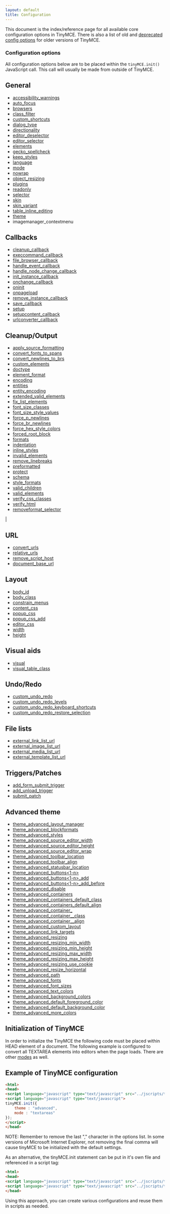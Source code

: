 ```yaml
---
layout: default
title: Configuration
---
```


This document is the index/reference page for all available core configuration options in TinyMCE. There is also a list of old and [deprecated config options](https://www.tiny.cloud/docs-3x/TinyMCE3x@Deprecated_Configuration_Options/) for older versions of TinyMCE.

### Configuration options

All configuration options below are to be placed within the `tinyMCE.init()` JavaScript call. This call will usually be made from outside of TinyMCE.

## General

*   [accessibility_warnings](https://www.tiny.cloud/docs-3x/reference/configuration/Configuration3x@accessibility_warnings/)
*   [auto_focus](https://www.tiny.cloud/docs-3x/reference/configuration/Configuration3x@auto_focus/)
*   [browsers](https://www.tiny.cloud/docs-3x/reference/configuration/Configuration3x@browsers/)
*   [class_filter](https://www.tiny.cloud/docs-3x/reference/configuration/Configuration3x@class_filter/)
*   [custom_shortcuts](https://www.tiny.cloud/docs-3x/reference/configuration/Configuration3x@custom_shortcuts/)
*   [dialog_type](https://www.tiny.cloud/docs-3x/reference/configuration/Configuration3x@dialog_type/)
*   [directionality](https://www.tiny.cloud/docs-3x/reference/configuration/Configuration3x@directionality/)
*   [editor_deselector](https://www.tiny.cloud/docs-3x/reference/configuration/Configuration3x@editor_deselector/)
*   [editor_selector](https://www.tiny.cloud/docs-3x/reference/configuration/Configuration3x@editor_selector/)
*   [elements](https://www.tiny.cloud/docs-3x/reference/configuration/Configuration3x@elements/)
*   [gecko_spellcheck](https://www.tiny.cloud/docs/configure/spelling/#gecko_spellcheck/)
*   [keep_styles](https://www.tiny.cloud/docs-3x/reference/configuration/Configuration3x@keep_styles/)
*   [language](https://www.tiny.cloud/docs-3x/reference/configuration/Configuration3x@language/)
*   [mode](https://www.tiny.cloud/docs-3x/reference/configuration/Configuration3x@mode/)
*   [nowrap](https://www.tiny.cloud/docs-3x/reference/configuration/Configuration3x@nowrap/)
*   [object_resizing](https://www.tiny.cloud/docs-3x/reference/configuration/Configuration3x@object_resizing/)
*   [plugins](https://www.tiny.cloud/docs-3x/reference/configuration/Configuration3x@plugins/)
*   [readonly](https://www.tiny.cloud/docs-3x/reference/configuration/Configuration3x@readonly/)
*   [selector](https://www.tiny.cloud/docs-3x/reference/configuration/Configuration3x@selector/)
*   [skin](.https://www.tiny.cloud/docs-3x/reference/configuration/Configuration3x@skin/)
*   [skin_variant](https://www.tiny.cloud/docs-3x/reference/configuration/Configuration3x@skin_variant/)
*   [table_inline_editing](https://www.tiny.cloud/docs-3x/reference/configuration/Configuration3x@table_inline_editing/)
*   [theme](https://www.tiny.cloud/docs-3x/reference/configuration/Configuration3x@theme/)
*   imagemanager_contextmenu

## Callbacks

*   [cleanup_callback](https://www.tiny.cloud/docs-3x/reference/configuration/Configuration3x@cleanup_callback/)
*   [execcommand_callback](https://www.tiny.cloud/docs-3x/reference/configuration/Configuration3x@execcommand_callback/)
*   [file_browser_callback](https://www.tiny.cloud/docs-3x/reference/configuration/Configuration3x@file_browser_callback/)
*   [handle_event_callback](https://www.tiny.cloud/docs-3x/reference/configuration/Configuration3x@handle_event_callback/)
*   [handle_node_change_callback](https://www.tiny.cloud/docs-3x/reference/configuration/Configuration3x@handle_node_change_callback/)
*   [init_instance_callback](https://www.tiny.cloud/docs-3x/reference/configuration/Configuration3x@init_instance_callback/)
*   [onchange_callback](https://www.tiny.cloud/docs-3x/reference/configuration/Configuration3x@onchange_callback/)
*   [oninit](https://www.tiny.cloud/docs-3x/reference/configuration/Configuration3x@oninit/)
*   [onpageload](https://www.tiny.cloud/docs-3x/reference/configuration/Configuration3x@onpageload/)
*   [remove_instance_callback](https://www.tiny.cloud/docs-3x/reference/configuration/Configuration3x@remove_instance_callback/)
*   [save_callback](https://www.tiny.cloud/docs-3x/reference/configuration/Configuration3x@save_callback/)
*   [setup](https://www.tiny.cloud/docs-3x/reference/configuration/Configuration3x@setup/)
*   [setupcontent_callback](https://www.tiny.cloud/docs-3x/reference/configuration/Configuration3x@setupcontent_callback/)
*   [urlconverter_callback](https://www.tiny.cloud/docs-3x/reference/configuration/Configuration3x@urlconverter_callback/)

## Cleanup/Output

*   [apply_source_formatting](https://www.tiny.cloud/docs-3x/reference/configuration/Configuration3x@apply_source_formatting/)
*   [convert_fonts_to_spans](https://www.tiny.cloud/docs-3x/reference/configuration/Configuration3x@convert_fonts_to_spans/)
*   [convert_newlines_to_brs](https://www.tiny.cloud/docs-3x/reference/configuration/Configuration3x@convert_newlines_to_brs/)
*   [custom_elements](https://www.tiny.cloud/docs-3x/reference/configuration/Configuration3x@custom_elements/)
*   [doctype](https://www.tiny.cloud/docs-3x/reference/configuration/Configuration3x@doctype/)
*   [element_format](https://www.tiny.cloud/docs-3x/reference/configuration/Configuration3x@element_format/)
*   [encoding](https://www.tiny.cloud/docs-3x/reference/configuration/Configuration3x@encoding/)
*   [entities](https://www.tiny.cloud/docs-3x/reference/configuration/Configuration3x@entities/)
*   [entity_encoding](https://www.tiny.cloud/docs-3x/reference/configuration/Configuration3x@entity_encoding/)
*   [extended_valid_elements](https://www.tiny.cloud/docs-3x/reference/configuration/Configuration3x@extended_valid_elements/)
*   [fix_list_elements](https://www.tiny.cloud/docs-3x/reference/configuration/Configuration3x@fix_list_elements/)
*   [font_size_classes](https://www.tiny.cloud/docs-3x/reference/configuration/Configuration3x@font_size_classes/)
*   [font_size_style_values](https://www.tiny.cloud/docs-3x/reference/configuration/Configuration3x@font_size_style_values/)
*   [force_p_newlines](https://www.tiny.cloud/docs-3x/reference/configuration/Configuration3x@force_p_newlines/)
*   [force_br_newlines](https://www.tiny.cloud/docs-3x/reference/configuration/Configuration3x@force_br_newlines/)
*   [force_hex_style_colors](https://www.tiny.cloud/docs-3x/reference/configuration/Configuration3x@force_hex_style_colors/)
*   [forced_root_block](https://www.tiny.cloud/docs-3x/reference/configuration/Configuration3x@forced_root_block/)
*   [formats](https://www.tiny.cloud/docs-3x/reference/configuration/Configuration3x@formats/)
*   [indentation](https://www.tiny.cloud/docs-3x/reference/configuration/Configuration3x@indentation/)
*   [inline_styles](https://www.tiny.cloud/docs-3x/reference/configuration/Configuration3x@inline_styles/)
*   [invalid_elements](https://www.tiny.cloud/docs-3x/reference/configuration/Configuration3x@invalid_elements/)
*   [remove_linebreaks](https://www.tiny.cloud/docs-3x/reference/configuration/Configuration3x@remove_linebreaks/)
*   [preformatted](https://www.tiny.cloud/docs-3x/reference/configuration/Configuration3x@preformatted/)
*   [protect](https://www.tiny.cloud/docs-3x/reference/configuration/Configuration3x@protect/)
*   [schema](https://www.tiny.cloud/docs-3x/reference/configuration/Configuration3x@schema/)
*   [style_formats](https://www.tiny.cloud/docs-3x/reference/configuration/Configuration3x@style_formats/)
*   [valid_children](https://www.tiny.cloud/docs-3x/reference/configuration/Configuration3x@valid_children/)
*   [valid_elements](https://www.tiny.cloud/docs-3x/reference/configuration/Configuration3x@valid_elements/)
*   [verify_css_classes](https://www.tiny.cloud/docs-3x/reference/configuration/Configuration3x@verify_css_classes/)
*   [verify_html](https://www.tiny.cloud/docs-3x/reference/configuration/Configuration3x@verify_html/)
*   [removeformat_selector](https://www.tiny.cloud/docs-3x/reference/configuration/Configuration3x@removeformat_selector/)

 |

## URL

*   [convert_urls](https://www.tiny.cloud/docs-3x/reference/configuration/Configuration3x@convert_urls/)
*   [relative_urls](https://www.tiny.cloud/docs-3x/reference/configuration/Configuration3x@relative_urls/)
*   [remove_script_host](https://www.tiny.cloud/docs-3x/reference/configuration/Configuration3x@remove_script_host/)
*   [document_base_url](https://www.tiny.cloud/docs-3x/reference/configuration/Configuration3x@document_base_url/)

## Layout

*   [body_id](https://www.tiny.cloud/docs-3x/reference/configuration/Configuration3x@body_id/)
*   [body_class](https://www.tiny.cloud/docs-3x/reference/configuration/Configuration3x@body_class/)
*   [constrain_menus](https://www.tiny.cloud/docs-3x/reference/configuration/Configuration3x@constrain_menus/)
*   [content_css](https://www.tiny.cloud/docs-3x/reference/configuration/Configuration3x@content_css/)
*   [popup_css](https://www.tiny.cloud/docs-3x/reference/configuration/Configuration3x@popup_css/)
*   [popup_css_add](https://www.tiny.cloud/docs-3x/reference/configuration/Configuration3x@popup_css_add/)
*   [editor_css](https://www.tiny.cloud/docs-3x/reference/configuration/Configuration3x@editor_css/)
*   [width](https://www.tiny.cloud/docs-3x/reference/configuration/Configuration3x@width/)
*   [height](https://www.tiny.cloud/docs-3x/reference/configuration/Configuration3x@height/)

## Visual aids

*   [visual](https://www.tiny.cloud/docs-3x/reference/configuration/Configuration3x@visual/)
*   [visual_table_class](https://www.tiny.cloud/docs-3x/reference/configuration/Configuration3x@visual_table_class/)

## Undo/Redo

*   [custom_undo_redo](https://www.tiny.cloud/docs-3x/reference/configuration/Configuration3x@custom_undo_redo/)
*   [custom_undo_redo_levels](https://www.tiny.cloud/docs-3x/reference/configuration/Configuration3x@custom_undo_redo_levels/)
*   [custom_undo_redo_keyboard_shortcuts](https://www.tiny.cloud/docs-3x/reference/configuration/Configuration3x@custom_undo_redo_keyboard_shortcuts/)
*   [custom_undo_redo_restore_selection](https://www.tiny.cloud/docs-3x/reference/configuration/Configuration3x@custom_undo_redo_restore_selection/)

## File lists

*   [external_link_list_url](https://www.tiny.cloud/docs-3x/reference/configuration/Configuration3x@external_link_list_url/)
*   [external_image_list_url](https://www.tiny.cloud/docs-3x/reference/configuration/Configuration3x@external_image_list_url/)
*   [external_media_list_url](https://www.tiny.cloud/docs-3x/reference/configuration/Configuration3x@external_media_list_url/)
*   [external_template_list_url](https://www.tiny.cloud/docs-3x/reference/configuration/Configuration3x@external_template_list_url/)

## Triggers/Patches

*   [add_form_submit_trigger](https://www.tiny.cloud/docs-3x/reference/configuration/Configuration3x@add_form_submit_trigger/)
*   [add_unload_trigger](https://www.tiny.cloud/docs-3x/reference/configuration/Configuration3x@add_unload_trigger/)
*   [submit_patch](https://www.tiny.cloud/docs-3x/reference/configuration/Configuration3x@submit_patch/)

## Advanced theme

*   [theme_advanced_layout_manager](https://www.tiny.cloud/docs-3x/reference/configuration/Configuration3x@theme_advanced_layout_manager/)
*   [theme_advanced_blockformats](https://www.tiny.cloud/docs-3x/reference/configuration/Configuration3x@theme_advanced_blockformats/)
*   [theme_advanced_styles](https://www.tiny.cloud/docs-3x/reference/configuration/Configuration3x@theme_advanced_styles/)
*   [theme_advanced_source_editor_width](https://www.tiny.cloud/docs-3x/reference/configuration/Configuration3x@theme_advanced_source_editor_width/)
*   [theme_advanced_source_editor_height](https://www.tiny.cloud/docs-3x/reference/configuration/Configuration3x@theme_advanced_source_editor_height/)
*   [theme_advanced_source_editor_wrap](https://www.tiny.cloud/docs-3x/reference/configuration/Configuration3x@theme_advanced_source_editor_wrap/)
*   [theme_advanced_toolbar_location](https://www.tiny.cloud/docs-3x/reference/configuration/Configuration3x@theme_advanced_toolbar_location/)
*   [theme_advanced_toolbar_align](https://www.tiny.cloud/docs-3x/reference/configuration/Configuration3x@theme_advanced_toolbar_align/)
*   [theme_advanced_statusbar_location](https://www.tiny.cloud/docs-3x/reference/configuration/Configuration3x@theme_advanced_statusbar_location/)
*   [theme_advanced_buttons<1-n>](https://www.tiny.cloud/docs-3x/reference/configuration/Configuration3x@theme_advanced_buttons_1_n/)
*   [theme_advanced_buttons<1-n>_add](https://www.tiny.cloud/docs-3x/reference/configuration/Configuration3x@theme_advanced_buttons_1_n_add/)
*   [theme_advanced_buttons<1-n>_add_before](https://www.tiny.cloud/docs-3x/reference/configuration/Configuration3x@theme_advanced_buttons_1_n_add_before/)
*   [theme_advanced_disable](https://www.tiny.cloud/docs-3x/reference/configuration/Configuration3x@theme_advanced_disable/)
*   [theme_advanced_containers](https://www.tiny.cloud/docs-3x/reference/configuration/Configuration3x@theme_advanced_containers/)
*   [theme_advanced_containers_default_class](https://www.tiny.cloud/docs-3x/reference/configuration/Configuration3x@theme_advanced_containers_default_class/)
*   [theme_advanced_containers_default_align](https://www.tiny.cloud/docs-3x/reference/configuration/Configuration3x@theme_advanced_containers_default_align/)
*   [theme_advanced_container_<container>](https://www.tiny.cloud/docs-3x/reference/configuration/Configuration3x@theme_advanced_container_container/)
*   [theme_advanced_container_<container>_class](https://www.tiny.cloud/docs-3x/reference/configuration/Configuration3x@theme_advanced_container_container_class/)
*   [theme_advanced_container_<container>_align](https://www.tiny.cloud/docs-3x/reference/configuration/Configuration3x@theme_advanced_container_container_align/)
*   [theme_advanced_custom_layout](https://www.tiny.cloud/docs-3x/reference/configuration/Configuration3x@theme_advanced_custom_layout/)
*   [theme_advanced_link_targets](https://www.tiny.cloud/docs-3x/reference/configuration/Configuration3x@theme_advanced_link_targets/)
*   [theme_advanced_resizing](https://www.tiny.cloud/docs-3x/reference/configuration/Configuration3x@theme_advanced_resizing/)
*   [theme_advanced_resizing_min_width](https://www.tiny.cloud/docs-3x/reference/configuration/Configuration3x@theme_advanced_resizing_min_width/)
*   [theme_advanced_resizing_min_height](https://www.tiny.cloud/docs-3x/reference/configuration/Configuration3x@theme_advanced_resizing_min_height/)
*   [theme_advanced_resizing_max_width](https://www.tiny.cloud/docs-3x/reference/configuration/Configuration3x@theme_advanced_resizing_max_width/)
*   [theme_advanced_resizing_max_height](https://www.tiny.cloud/docs-3x/reference/configuration/Configuration3x@theme_advanced_resizing_max_height/)
*   [theme_advanced_resizing_use_cookie](https://www.tiny.cloud/docs-3x/reference/configuration/Configuration3x@theme_advanced_resizing_use_cookie/)
*   [theme_advanced_resize_horizontal](https://www.tiny.cloud/docs-3x/reference/configuration/Configuration3x@theme_advanced_resize_horizontal/)
*   [theme_advanced_path](https://www.tiny.cloud/docs-3x/reference/configuration/Configuration3x@theme_advanced_path/)
*   [theme_advanced_fonts](https://www.tiny.cloud/docs-3x/reference/configuration/Configuration3x@theme_advanced_fonts/)
*   [theme_advanced_font_sizes](https://www.tiny.cloud/docs-3x/reference/configuration/Configuration3x@theme_advanced_font_sizes/)
*   [theme_advanced_text_colors](https://www.tiny.cloud/docs-3x/reference/configuration/Configuration3x@theme_advanced_text_colors/)
*   [theme_advanced_background_colors](https://www.tiny.cloud/docs-3x/reference/configuration/Configuration3x@theme_advanced_background_colors/)
*   [theme_advanced_default_foreground_color](https://www.tiny.cloud/docs-3x/reference/configuration/Configuration3x@theme_advanced_default_foreground_color/)
*   [theme_advanced_default_background_color](https://www.tiny.cloud/docs-3x/reference/configuration/Configuration3x@theme_advanced_default_background_color/)
*   [theme_advanced_more_colors](https://www.tiny.cloud/docs-3x/reference/configuration/Configuration3x@theme_advanced_more_colors/)

## Initialization of TinyMCE

In order to initialize the TinyMCE the following code must be placed within HEAD element of a document. The following example is configured to convert all TEXTAREA elements into editors when the page loads. There are other [modes](https://www.tiny.cloud/docs-3x/reference/configuration/Configuration3x@mode/) as well.

## Example of TinyMCE configuration

```html
<html>
<head>
<script language="javascript" type="text/javascript" src="../jscripts/tiny_mce/tiny_mce.js"></script>
<script language="javascript" type="text/javascript">
tinyMCE.init({
	theme : "advanced",
	mode : "textareas"
});
</script>
</head>
```

NOTE: Remember to remove the last "," character in the options list. In some versions of Microsoft Internet Explorer, not removing the final comma will cause tinyMCE to be initialized with the default settings.

As an alternative, the tinyMCE.init statement can be put in it's own file and referenced in a script tag:

```html
<html>
<head>
<script language="javascript" type="text/javascript" src="../jscripts/tiny_mce/tiny_mce.js"></script>
<script language="javascript" type="text/javascript" src="../jscripts/tiny_mce/basic_config.js"></script>
</head>
```

Using this approach, you can create various configurations and reuse them in scripts as needed.
